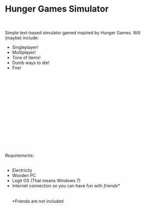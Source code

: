 # Hunger Games Simulator
<br><br>
Simple text-based simulator gamed inspired by Hunger Games.
Will (maybe) include:
* Singleplayer!
* Multiplayer!
* Tons of items!
* Dumb ways to die!
* Fire!

<br><br><br><br><br><br><br><br><br><br><br><br><br><br>




















###### Requirements:
* Electricity
* Wooden PC  
* Legit OS (That means Windows 7)
* Internet connection so you can have fun with *friends**
<br><br><br>
*Friends are not included

